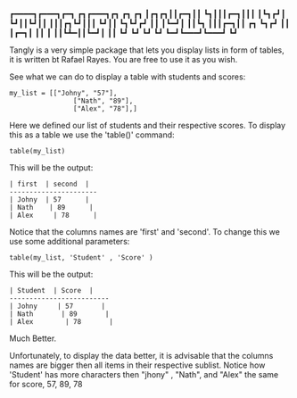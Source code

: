 ┏━━━━┓┏━━━┓┏━┓    ┏┓┏━━━┓┏┓           ┏┓       ┏┓
┃┏┓┏┓┃┃┏━┓┃┃    ┗┓┃┃┃┏━┓┃┃┃           ┃┗┓┏┛┃
┗┛┃┃┗┛┃┃    ┃┃┃┏┓┗┛┃┃┃    ┗┛┃┃           ┗┓┗┛┏┛
       ┃┃       ┃┗━┛┃ ┃┃┗┓    ┃┃┃┏━┓┃┃    ┏┓   ┗┓┏┛
       ┃┃       ┃┏━┓┃ ┃┃    ┃    ┃┃┗┻━┃┃┗━┛┃       ┃┃
       ┗┛       ┗┛    ┗┛ ┗┛    ┗━┛┗━━━┛┗━━━┛       ┗┛
       
Tangly is a very simple package  that lets you display lists in form of tables, it is written bt Rafael Rayes. You are free to use it as you wish. 




See what we can do to display a table with students and scores:

```
my_list = [["Johny", "57"],
				["Nath", "89"],
				["Alex", "78"],]
```
Here we defined our list of students and their respective scores.
To display this as a table we use the 'table()' command:
```
table(my_list)
```
This will be the output:
```
| first  | second  |
----------------------
| Johny  | 57      |
| Nath    | 89      |
| Alex     | 78      |
```
Notice that the columns names are 'first' and 'second'. To change this we use some additional parameters:

```
table(my_list, 'Student' , 'Score' )

```

This will be the output:

```
| Student  | Score  |
-------------------------
| Johny     | 57       |
| Nath       | 89       |
| Alex        | 78       |
```
Much Better.

Unfortunately, to display the data better, it is advisable that the columns names are bigger then all items in their respective sublist. Notice how 'Student' has more characters then "jhony" , "Nath", and "Alex" the same for score, 57, 89, 78



